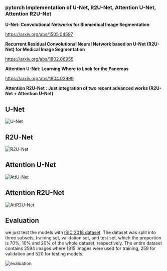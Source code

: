 ### pytorch Implementation of U-Net, R2U-Net, Attention U-Net, Attention R2U-Net


**U-Net: Convolutional Networks for Biomedical Image Segmentation**

https://arxiv.org/abs/1505.04597

**Recurrent Residual Convolutional Neural Network based on U-Net (R2U-Net) for Medical Image Segmentation**

https://arxiv.org/abs/1802.06955

**Attention U-Net: Learning Where to Look for the Pancreas**

https://arxiv.org/abs/1804.03999

**Attention R2U-Net : Just integration of two recent advanced works (R2U-Net + Attention U-Net)**


## U-Net
![U-Net](https://user-images.githubusercontent.com/72977734/227777237-61717c0f-00bd-4dc5-9420-00cd98e88c51.png)

## R2U-Net
![R2U-Net](https://user-images.githubusercontent.com/72977734/227777254-e24f713a-d96a-456e-bad8-f1c817783d04.png)



## Attention U-Net
![AttU-Net](https://user-images.githubusercontent.com/72977734/227777273-b5005df6-b23d-4a7d-8a01-4acddfe26dc0.png)




## Attention R2U-Net
![AttR2U-Net](https://user-images.githubusercontent.com/72977734/227777292-fb735a2e-e503-4cf2-9013-de1e180ad5d0.png)



## Evaluation
we just test the models with [ISIC 2018 dataset](https://challenge2018.isic-archive.com/task1/training/). The dataset was split into three subsets, training set, validation set, and test set, which the proportion is 70%, 10% and 20% of the whole dataset, respectively. The entire dataset contains 2594 images where 1815 images were used
for training, 259 for validation and 520 for testing models.

![evaluation](/img/Evaluation.png)
